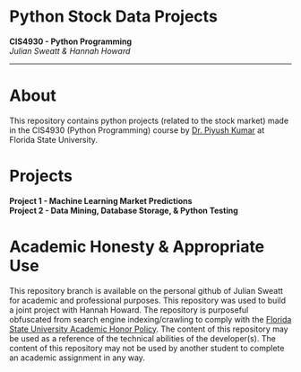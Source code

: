 # Python Stock Data Projects
__CIS4930 - Python Programming__  
_Julian Sweatt & Hannah Howard_

---

# About
This repository contains python projects (related to the stock market) made in the CIS4930 (Python Programming) course by [Dr. Piyush Kumar](https://www.cs.fsu.edu/department/faculty/piyush/) at Florida State University.

# Projects
**Project 1 - Machine Learning Market Predictions**  
**Project 2 - Data Mining, Database Storage, & Python Testing**

# Academic Honesty & Appropriate Use
This repository branch is available on the personal github of Julian Sweatt for academic and professional purposes. This repository was used to build a joint project with Hannah Howard. The repository is purposeful obfuscated from search engine indexing/crawling to comply with the [Florida State University Academic Honor Policy](https://fda.fsu.edu/sites/g/files/imported/storage/original/application/0ab8e9de6a98c1377d68de9717988bda.pdf). The content of this repository may be used as a reference of the technical abilities of the developer(s). The content of this repository may not be used by another student to complete an academic assignment in any way.